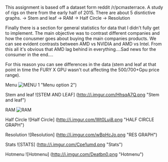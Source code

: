 This assignment is based off a dataset form reddit /r/pcmasterrace. A study of rigs on there from the early half of 2015.
There are about 5 disntictive graphs.
-> Stem and leaf
-> RAM
-> Half Circle
-> Resolution

Finally there is a section for general statistics for data that I didn't fully get to implement.
The main objective was to contrast different companies and how the conusmer goes about buying the main companies products.
We can see evident contrasts between AMD vs NVIDIA and AMD vs Intel. 
From this all it's obvious that AMD lag behind in everything....Sad news for the consumer in the end....

For this reason you can see differences in the data (stem and leaf at that point in time the FURY X GPU wasn't out affecting the 500/700+Gpu price range).

Menu
![MENU 1](http://i.imgur.com/EVcp5Cj.png) "Menu option 2")

Stem and leaf 
![STEM AND LEAF] (http://i.imgur.com/HhsqA7Q.png "Stem and leaf")

RAM
![RAM]( http://i.imgur.com/DJElVVQ.png "RAM graph")

Half Circle
![Half Circle] (http://i.imgur.com/Wt0Luj8.png "HALF CIRCLE GRAPH")

Resolution
![Resolution] (http://i.imgur.com/wBpHcJo.png "RES GRAPH")

Stats
![STATS] (http://i.imgur.com/Cpe1umd.png "Stats")

Hotmenu
![Hotmenu] (http://i.imgur.com/Deatbn0.png "Hotmenu")